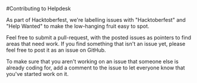 #Contributing to Helpdesk

As part of Hacktoberfest, we're labelling issues with "Hacktoberfest" and "Help Wanted" to make the low-hanging fruit easy to spot.

Feel free to submit a pull-request, with the posted issues as pointers to find areas that need work. If you find something that isn't an issue yet, please feel free to post it as an issue on GitHub.

To make sure that you aren't working on an issue that someone else is already coding for, add a comment to the issue to let everyone know that you've started work on it.